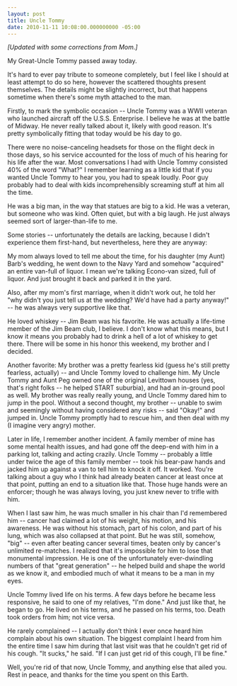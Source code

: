 ```yaml
---
layout: post
title: Uncle Tommy
date: 2010-11-11 10:08:00.000000000 -05:00
---
```

_[Updated with some corrections from Mom.]_

My Great-Uncle Tommy passed away today. 

It's hard to ever pay tribute to someone completely, but I feel like I should at least attempt to do so here, however the scattered thoughts present themselves. The details might be slightly incorrect, but that happens sometime when there's some myth attached to the man.

Firstly, to mark the symbolic occasion -- Uncle Tommy was a WWII veteran who launched aircraft  off the U.S.S. Enterprise. I believe he was at the battle of Midway. He never really talked about it, likely with good reason. It's pretty symbolically fitting that today would be his day to go.

There were no noise-canceling headsets for those on the flight deck in those days, so his service accounted for the loss of much of his hearing for his life after the war. Most conversations I had with Uncle Tommy consisted 40% of the word "What?" I remember learning as a little kid that if you wanted Uncle Tommy to hear you, you had to speak loudly. Poor guy probably had to deal with kids incomprehensibly screaming stuff at him all the time.

He was a big man, in the way that statues are big to a kid. He was a veteran, but someone who was kind. Often quiet, but with a big laugh. He just always seemed sort of larger-than-life to me.

Some stories -- unfortunately the details are lacking, because I didn't experience them first-hand, but nevertheless, here they are anyway:

My mom always loved to tell me about the time, for his daughter (my Aunt) Barb's wedding, he went down to the Navy Yard and somehow "acquired" an entire van-full of liquor. I mean we're talking Econo-van sized, full of liquor. And just brought it back and parked it in the yard. 

Also, after my mom's first marriage, when it didn't work out, he told her "why didn't you just tell us at the wedding? We'd have had a party anyway!" -- he was always very supportive like that.

He loved whiskey -- Jim Beam was his favorite. He was actually a life-time member of the Jim Beam club, I believe. I don't know what this means, but I know it means you probably had to drink a hell of a lot of whiskey to get there. There will be some in his honor this weekend, my brother and I decided.

Another favorite: My brother was a pretty fearless kid (guess he's still pretty fearless, actually) -- and Uncle Tommy loved to challenge him. My Uncle Tommy and Aunt Peg owned one of the original Levittown houses (yes, that's right folks -- he helped START suburbia), and had an in-ground pool as well. My brother was really really young, and Uncle Tommy dared him to jump in the pool. Without a second thought, my brother -- unable to swim and seemingly without having considered any risks -- said "Okay!" and jumped in. Uncle Tommy promptly had to rescue him, and then deal with my (I imagine very angry) mother.

Later in life, I remember another incident. A family member of mine has some mental health issues, and had gone off the deep-end with him in a parking lot, talking and acting crazily. Uncle Tommy -- probably a little under twice the age of this family member -- took his bear-paw hands and jacked him up against a van to tell him to knock it off. It worked. You're talking about a guy who I think had already beaten cancer at least once at that point, putting an end to a situation like that. Those huge hands were an enforcer; though he was always loving, you just knew never to trifle with him.

When I last saw him, he was much smaller in his chair than I'd remembered him -- cancer had claimed a lot of his weight, his motion, and his awareness. He was without his stomach, part of his colon, and part of his lung, which was also collapsed at that point. But he was still, somehow, "big" -- even after beating cancer several times, beaten only by cancer's unlimited re-matches. I realized that it's impossible for him to lose that monumental impression. He is one of the unfortunately ever-dwindling numbers of that "great generation" -- he helped build and shape the world as we know it, and embodied much of what it means to be a man in my eyes.

Uncle Tommy lived life on his terms. A few days before he became less responsive, he said to one of my relatives, "I'm done." And just like that, he began to go. He lived on his terms, and he passed on his terms, too. Death took orders from him; not vice versa.

He rarely complained -- I actually don't think I ever once heard him complain about his own situation. The biggest complaint I heard from him the entire time I saw him during that last visit was that he couldn't get rid of his cough. "It sucks," he said. "If I can just get rid of this cough, I'll be fine."

Well, you're rid of that now, Uncle Tommy, and anything else that ailed you. Rest in peace, and thanks for the time you spent on this Earth.
